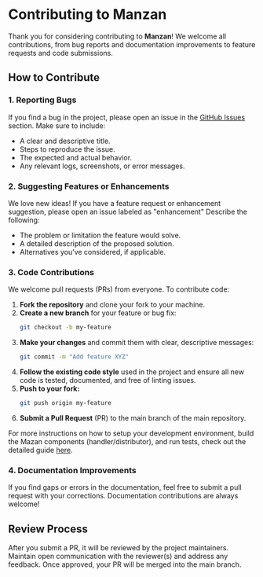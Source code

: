 # Contributing to Manzan

Thank you for considering contributing to **Manzan**! We welcome all contributions, from bug reports and documentation improvements to feature requests and code submissions.

## How to Contribute

### 1. Reporting Bugs

If you find a bug in the project, please open an issue in the [GitHub Issues](https://github.com/ThePrez/Manzan/issues) section. Make sure to include:

- A clear and descriptive title.
- Steps to reproduce the issue.
- The expected and actual behavior.
- Any relevant logs, screenshots, or error messages.

### 2. Suggesting Features or Enhancements

We love new ideas! If you have a feature request or enhancement suggestion, please open an issue labeled as "enhancement" Describe the following:

- The problem or limitation the feature would solve.
- A detailed description of the proposed solution.
- Alternatives you’ve considered, if applicable.

### 3. Code Contributions

We welcome pull requests (PRs) from everyone. To contribute code:

1. **Fork the repository** and clone your fork to your machine.
2. **Create a new branch** for your feature or bug fix:
   ```bash
   git checkout -b my-feature
   ```
3. **Make your changes** and commit them with clear, descriptive messages:
    ```bash
    git commit -m "Add feature XYZ"
    ```
4. **Follow the existing code style** used in the project and ensure all new code is tested, documented, and free of linting issues.
5. **Push to your fork:**
    ```bash
    git push origin my-feature
    ```
6. **Submit a Pull Request** (PR) to the main branch of the main repository.

For more instructions on how to setup your development environment, build the Mazan components (handler/distributor), and run tests, check out the detailed guide [here](https://github.com/ThePrez/Manzan/blob/main/CONTRIBUTING.md).

### 4. Documentation Improvements
If you find gaps or errors in the documentation, feel free to submit a pull request with your corrections. Documentation contributions are always welcome!

## Review Process
After you submit a PR, it will be reviewed by the project maintainers.
Maintain open communication with the reviewer(s) and address any feedback.
Once approved, your PR will be merged into the main branch.




